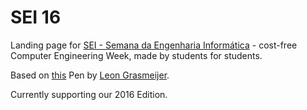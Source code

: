 SEI 16
===============

Landing page for [SEI - Semana da Engenharia Informática](http://seium.org) - cost-free Computer Engineering Week, made by students for students.

Based on [this](http://codepen.io/LeonGr/pen/yginI) Pen by [Leon Grasmeijer](http://leon.gripbv.nl).

Currently supporting our 2016 Edition.
